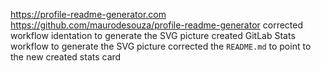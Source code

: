 https://profile-readme-generator.com
https://github.com/maurodesouza/profile-readme-generator
corrected workflow identation to generate the SVG picture
created GitLab Stats workflow to generate the SVG picture
corrected the `README.md` to point to the new created stats card
